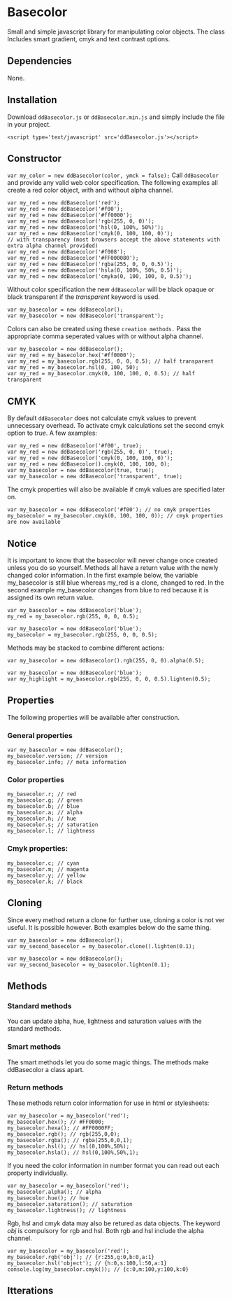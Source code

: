 # Basecolor
Small and simple javascript library for manipulating color objects. The class Includes smart gradient, cmyk and text contrast options.

## Dependencies
None.

## Installation
Download ```ddBasecolor.js``` or ```ddBasecolor.min.js``` and simply include the file in your project.
```
<script type='text/javascript' src='ddBasecolor.js'></script>
```

## Constructor
```var my_color = new ddBasecolor(color, ymck = false);```
Call ```ddBasecolor``` and provide any valid web color specification. The following examples all create a red color object, with and without alpha channel.
```
var my_red = new ddBasecolor('red');
var my_red = new ddBasecolor('#f00');
var my_red = new ddBasecolor('#ff0000');
var my_red = new ddBasecolor('rgb(255, 0, 0)');
var my_red = new ddBasecolor('hsl(0, 100%, 50%)');
var my_red = new ddBasecolor('cmyk(0, 100, 100, 0)');
// with transparency (most browsers accept the above statements with extra alpha channel provided)
var my_red = new ddBasecolor('#f008');
var my_red = new ddBasecolor('#FF000080');
var my_red = new ddBasecolor('rgba(255, 0, 0, 0.5)');
var my_red = new ddBasecolor('hsla(0, 100%, 50%, 0.5)');
var my_red = new ddBasecolor('cmyka(0, 100, 100, 0, 0.5)');
```
Without color specification the new ```ddBasecolor``` will be black opaque or black transparent if the _transparent_ keyword is used.
```
var my_basecolor = new ddBasecolor();
var my_basecolor = new ddBasecolor('transparent');
```
Colors can also be created using these ```creation methods.``` Pass the appropriate comma seperated values with or without alpha channel. 
```
var my_basecolor = new ddBasecolor();
var my_red = my_basecolor.hex('#ff0000');
var my_red = my_basecolor.rgb(255, 0, 0, 0.5); // half transparent
var my_red = my_basecolor.hsl(0, 100, 50);
var my_red = my_basecolor.cmyk(0, 100, 100, 0, 0.5); // half transparent
```

## CMYK
By default ```ddBasecolor``` does not calculate cmyk values to prevent unnecessary overhead. To activate cmyk calculations set the second cmyk option to _true_. A few axamples:
```
var my_red = new ddBasecolor('#f00', true);
var my_red = new ddBasecolor('rgb(255, 0, 0)', true);
var my_red = new ddBasecolor('cmyk(0, 100, 100, 0)');
var my_red = new ddBasecolor().cmyk(0, 100, 100, 0);
var my_basecolor = new ddBasecolor(true, true);
var my_basecolor = new ddBasecolor('transparent', true);
```
The cmyk properties will also be available if cmyk values are specified later on.
```
var my_basecolor = new ddBasecolor('#f00'); // no cmyk properties
my_basecolor = my_basecolor.cmyk(0, 100, 100, 0)); // cmyk properties are now available
```

## Notice
It is important to know that the basecolor will never change once created unless you do so yourself. Methods all have a return value with the newly changed color information. In the first example below, the variable my_basecolor is still blue whereas my_red is a clone, changed to red. In the second example my_basecolor changes from blue to red because it is assigned its own return value.
```
var my_basecolor = new ddBasecolor('blue');
my_red = my_basecolor.rgb(255, 0, 0, 0.5);

var my_basecolor = new ddBasecolor('blue');
my_basecolor = my_basecolor.rgb(255, 0, 0, 0.5);
```
Methods may be stacked to combine different actions:
```
var my_basecolor = new ddBasecolor().rgb(255, 0, 0).alpha(0.5);

var my_basecolor = new ddBasecolor('blue');
var my_highlight = my_basecolor.rgb(255, 0, 0, 0.5).lighten(0.5);
```

## Properties
The following properties will be available after construction.
### General properties
```
var my_basecolor = new ddBasecolor();
my_basecolor.version; // version
my_basecolor.info; // meta information
```
### Color properties
```
my_basecolor.r; // red
my_basecolor.g; // green
my_basecolor.b; // blue
my_basecolor.a; // alpha
my_basecolor.h; // hue
my_basecolor.s; // saturation
my_basecolor.l; // lightness
```
### Cmyk properties:
```
my_basecolor.c; // cyan
my_basecolor.m; // magenta
my_basecolor.y; // yellow
my_basecolor.k; // black
```

## Cloning
Since every method return a clone for further use, cloning a color is not ver useful. It is possible however.
Both examples below do the same thing.
```
var my_basecolor = new ddBasecolor();
var my_second_basecolor = my_basecolor.clone().lighten(0.1);

var my_basecolor = new ddBasecolor();
var my_second_basecolor = my_basecolor.lighten(0.1);
```

## Methods

### Standard methods
You can update alpha, hue, lightness and saturation values with the standard methods.

### Smart methods
The smart methods let you do some magic things. The methods make ddBasecolor a class apart.

### Return methods
These methods return color information for use in html or stylesheets:
```
var my_basecolor = my_basecolor('red');
my_basecolor.hex(); // #FF0000;
my_basecolor.hexa(); // #FF0000FF;
my_basecolor.rgb(); // rgb(255,0,0);
my_basecolor.rgba(); // rgba(255,0,0,1);
my_basecolor.hsl(); // hsl(0,100%,50%);
my_basecolor.hsla(); // hsl(0,100%,50%,1);
```
If you need the color information in number format you can read out each property individually.
```
var my_basecolor = my_basecolor('red');
my_basecolor.alpha(); // alpha
my_basecolor.hue(); // hue
my_basecolor.saturation(); // saturation
my_basecolor.lightness(); // lightness
```
Rgb, hsl and cmyk data may also be retured as data objects. The keyword _obj_ is compulsory for rgb and hsl. Both rgb and hsl include the alpha channel.
```
var my_basecolor = my_basecolor('red');
my_basecolor.rgb('obj'); // {r:255,g:0,b:0,a:1}
my_basecolor.hsl('object'); // {h:0,s:100,l:50,a:1}
console.log(my_basecolor.cmyk()); // {c:0,m:100,y:100,k:0}
```

## Itterations
